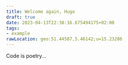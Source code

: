 ```yaml
---
title: Welcome again, Hugo
draft: true
date: 2023-04-13T22:38:16.675494175+02:00
tags:
- example
rawLocation: geo:51.44587,5.46142;u=15.23286
---
```


Code is poetry...
